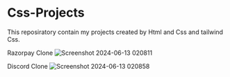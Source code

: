 # Css-Projects
This reposiratory contain my  projects created by Html and Css and tailwind Css.

Razorpay Clone
![Screenshot 2024-06-13 020811](https://github.com/YashGoyal9/Css-Projects/assets/128176081/7c39f4ef-428a-438b-9700-7b02d51e2a12)

Discord Clone
![Screenshot 2024-06-13 020858](https://github.com/YashGoyal9/Css-Projects/assets/128176081/13478720-ec1b-4dec-a0ef-af20e2093a89)
